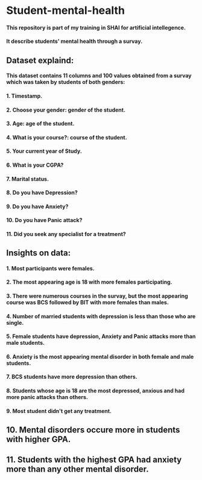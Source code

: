 # Student-mental-health
#### This repository is part of my training in SHAI for artificial intellegence.
#### It describe students' mental health through a survay.
## Dataset explaind:
#### This dataset contains 11 columns and 100 values obtained from a survay which was taken by students of both genders:
#### 1. Timestamp.
#### 2. Choose your gender: gender of the student.
#### 3. Age: age of the student.
#### 4. What is your course?: course of the student.
#### 5. Your current year of Study.
#### 6. What is your CGPA?
#### 7. Marital status.
#### 8. Do you have Depression?
#### 9. Do you have Anxiety?
#### 10. Do you have Panic attack?
#### 11. Did you seek any specialist for a treatment?
## Insights on data:
#### 1. Most participants were females.
#### 2. The most appearing age is 18 with more females participating.
#### 3. There were numerous courses in the survay, but the most appearing course was BCS followed by BIT with more females than males.
#### 4. Number of married students with depression is less than those who are single.
#### 5. Female students have depression, Anxiety and Panic attacks more than male students.
#### 6. Anxiety is the most appearing mental disorder in both female and male students.
#### 7. BCS students have more depression than others.
#### 8. Students whose age is 18 are the most depressed, anxious and had more panic attacks than others.
#### 9. Most student didn't get any treatment.
## 10. Mental disorders occure more in students with higher GPA.
## 11. Students with the highest GPA had anxiety more than any other mental disorder.

